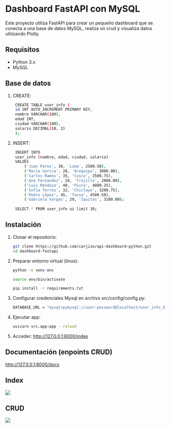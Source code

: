# Dashboard FastAPI con MySQL

Este proyecto utiliza FastAPI para crear un pequeño dashboard que se conecta a una base de datos MySQL, realiza un crud y visualiza datos utilizando Plotly.

## Requisitos

- Python 3.x
- MySQL

## Base de datos 
1. CREATE:
   ```bash
    CREATE TABLE user_info (
    id INT AUTO_INCREMENT PRIMARY KEY,
    nombre VARCHAR(100),
    edad INT,
    ciudad VARCHAR(100),
    salario DECIMAL(10, 2)
    );
2. INSERT:
   ```bash
    INSERT INTO 
	user_info (nombre, edad, ciudad, salario)
    VALUES 
        ('Juan Perez', 30, 'Lima', 2500.50),
        ('Maria Garcia', 28, 'Arequipa', 3000.00),
        ('Carlos Ramos', 35, 'Cusco', 3500.75),
        ('Ana Fernandez', 26, 'Trujillo', 2800.00),
        ('Luis Mendoza', 40, 'Piura', 4000.25),
        ('Sofia Torres', 32, 'Chiclayo', 3200.75),
        ('Pedro López', 45, 'Tacna', 4500.50),
        ('Gabriela Vargas', 29, 'Iquitos', 3100.00);
    
    SELECT * FROM user_info ui limit 10;
## Instalación
1. Clonar el repositorio:
   ```bash
   git clone https://github.com/carjizo/api-dashboard-python.git
   cd dashboard-fastapi
2. Preparar entorno virtual (linux):
   ```bash
   python -m venv env

   source env/bin/activate

   pip install -r requirements.txt
3. Configurar credenciales Mysql en archivo src/config/config.py:
   ```bash
   DATABASE_URL = "mysql+pymysql://user:password@localhost/user_info_db"
4. Ejecutar app:
   ```bash
   uvicorn src.app:app --reload
5. Acceder: http://127.0.0.1:8000/index
## Documentación (enpoints CRUD)
http://127.0.0.1:8000/docs
## Index
![](./imgs/index.png)
## CRUD
![](./imgs/docs.png)